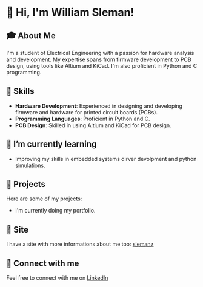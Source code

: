 # 👋 Hi, I'm William Sleman!

## 🎓 About Me

I'm a student of Electrical Engineering with a passion for hardware analysis and development. My expertise spans from firmware development to PCB design, using tools like Altium and KiCad. I'm also proficient in Python and C programming.

## 🚀 Skills

- **Hardware Development**: Experienced in designing and developing firmware and hardware for printed circuit boards (PCBs).
- **Programming Languages**: Proficient in Python and C.
- **PCB Design**: Skilled in using Altium and KiCad for PCB design.

## 🌱 I’m currently learning

- Improving my skills in embedded systems dirver devolpment and python simulations.

## 📄 Projects

Here are some of my projects:

- I'm currently doing my portfolio.

## 📝 Site

I have a site with more informations about me too: [slemanz](www.slemanz.com)


## 💬 Connect with me

Feel free to connect with me on [LinkedIn](https://www.linkedin.com/in/slemanz)


